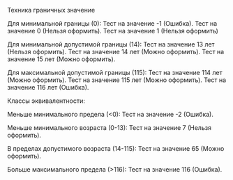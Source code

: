 Техника граничных значение

Для минимальной границы (0):
  Тест на значение -1 (Ошибка).
  Тест на значение 0 (Нельзя оформить).
  Тест на значение 1 (Нельзя оформить)

Для минимальной допустимой границы (14):
  Тест на значение 13 лет (Нельзя оформить).
  Тест на значение 14 лет (Можно оформить).
  Тест на значение 15 лет (Можно оформить).

Для максимальной допустимой границы (115):
  Тест на значение 114 лет (Можно оформить).
  Тест на значение 115 лет (Можно оформить).
  Тест на значение 116 лет (Ошибка).



Классы эквивалентности:

Меньше минимального предела (<0):
  Тест на значение -2 (Ошибка).

Меньше минимального возраста (0-13):
  Тест на значение 7 (Нельзя оформить).

В пределах допустимого возраста (14-115):
  Тест на значение 65 (Можно оформить).

Больше максимального предела (>116):
  Тест на значение 116 (Ошибка).
